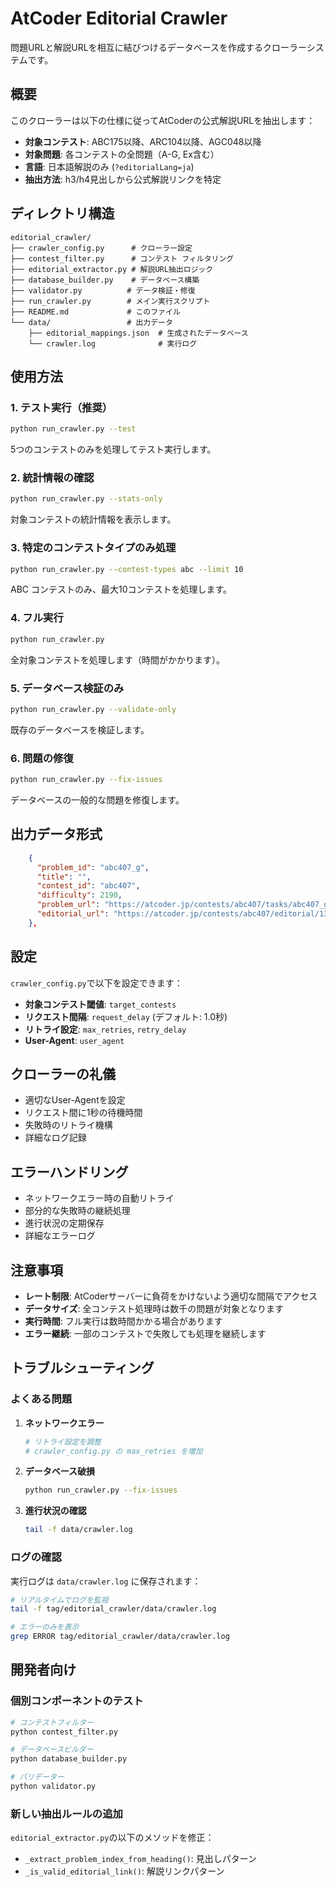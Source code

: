 # AtCoder Editorial Crawler

問題URLと解説URLを相互に結びつけるデータベースを作成するクローラーシステムです。

## 概要

このクローラーは以下の仕様に従ってAtCoderの公式解説URLを抽出します：

- **対象コンテスト**: ABC175以降、ARC104以降、AGC048以降
- **対象問題**: 各コンテストの全問題（A-G, Ex含む）
- **言語**: 日本語解説のみ (`?editorialLang=ja`)
- **抽出方法**: h3/h4見出しから公式解説リンクを特定

## ディレクトリ構造

```
editorial_crawler/
├── crawler_config.py      # クローラー設定
├── contest_filter.py      # コンテスト フィルタリング
├── editorial_extractor.py # 解説URL抽出ロジック
├── database_builder.py    # データベース構築
├── validator.py          # データ検証・修復
├── run_crawler.py        # メイン実行スクリプト
├── README.md             # このファイル
└── data/                 # 出力データ
    ├── editorial_mappings.json  # 生成されたデータベース
    └── crawler.log              # 実行ログ
```

## 使用方法

### 1. テスト実行（推奨）

```bash
python run_crawler.py --test
```

5つのコンテストのみを処理してテスト実行します。

### 2. 統計情報の確認

```bash
python run_crawler.py --stats-only
```

対象コンテストの統計情報を表示します。

### 3. 特定のコンテストタイプのみ処理

```bash
python run_crawler.py --contest-types abc --limit 10
```

ABC コンテストのみ、最大10コンテストを処理します。

### 4. フル実行

```bash
python run_crawler.py
```

全対象コンテストを処理します（時間がかかります）。

### 5. データベース検証のみ

```bash
python run_crawler.py --validate-only
```

既存のデータベースを検証します。

### 6. 問題の修復

```bash
python run_crawler.py --fix-issues
```

データベースの一般的な問題を修復します。

## 出力データ形式

```json
    {
      "problem_id": "abc407_g",
      "title": "",
      "contest_id": "abc407",
      "difficulty": 2190,
      "problem_url": "https://atcoder.jp/contests/abc407/tasks/abc407_g",
      "editorial_url": "https://atcoder.jp/contests/abc407/editorial/13077"
    },
```

## 設定

`crawler_config.py`で以下を設定できます：

- **対象コンテスト閾値**: `target_contests`
- **リクエスト間隔**: `request_delay` (デフォルト: 1.0秒)
- **リトライ設定**: `max_retries`, `retry_delay`
- **User-Agent**: `user_agent`

## クローラーの礼儀

- 適切なUser-Agentを設定
- リクエスト間に1秒の待機時間
- 失敗時のリトライ機構
- 詳細なログ記録

## エラーハンドリング

- ネットワークエラー時の自動リトライ
- 部分的な失敗時の継続処理
- 進行状況の定期保存
- 詳細なエラーログ

## 注意事項

- **レート制限**: AtCoderサーバーに負荷をかけないよう適切な間隔でアクセス
- **データサイズ**: 全コンテスト処理時は数千の問題が対象となります
- **実行時間**: フル実行は数時間かかる場合があります
- **エラー継続**: 一部のコンテストで失敗しても処理を継続します

## トラブルシューティング

### よくある問題

1. **ネットワークエラー**
   ```bash
   # リトライ設定を調整
   # crawler_config.py の max_retries を増加
   ```

2. **データベース破損**
   ```bash
   python run_crawler.py --fix-issues
   ```

3. **進行状況の確認**
   ```bash
   tail -f data/crawler.log
   ```

### ログの確認

実行ログは `data/crawler.log` に保存されます：

```bash
# リアルタイムでログを監視
tail -f tag/editorial_crawler/data/crawler.log

# エラーのみを表示
grep ERROR tag/editorial_crawler/data/crawler.log
```

## 開発者向け

### 個別コンポーネントのテスト

```bash
# コンテストフィルター
python contest_filter.py

# データベースビルダー
python database_builder.py

# バリデーター
python validator.py
```

### 新しい抽出ルールの追加

`editorial_extractor.py`の以下のメソッドを修正：

- `_extract_problem_index_from_heading()`: 見出しパターン
- `_is_valid_editorial_link()`: 解説リンクパターン